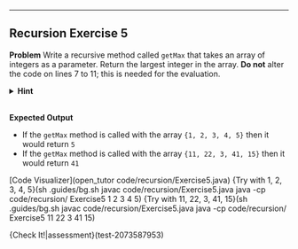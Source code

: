 ----------

## Recursion Exercise 5

**Problem**
Write a recursive method called `getMax` that takes an array of integers as a parameter. Return the largest integer in the array. **Do not** alter the code on lines 7 to 11; this is needed for the evaluation.

<details>
  <summary><strong>Hint</strong></summary>
  Use the static method <code>Arrays.copyOfRange(array, start, stop)</code> to create a smaller array. <code>start</code> represents the starting index of the new array, and <code>stop</code> represents the ending element of the new array. In addition, use the <code>Math.max(int1, int2)</code> method to return the larger of two integers.
</details><br>

**Expected Output**
* If the `getMax` method is called with the array `{1, 2, 3, 4, 5}` then it would return `5`
* If the `getMax` method is called with the array `{11, 22, 3, 41, 15}` then it would return `41`

[Code Visualizer](open_tutor code/recursion/Exercise5.java)
{Try with 1, 2, 3, 4, 5}(sh .guides/bg.sh javac code/recursion/Exercise5.java java -cp code/recursion/ Exercise5 1 2 3 4 5)
{Try with 11, 22, 3, 41, 15}(sh .guides/bg.sh javac code/recursion/Exercise5.java java -cp code/recursion/ Exercise5 11 22 3 41 15)

{Check It!|assessment}(test-2073587953)
